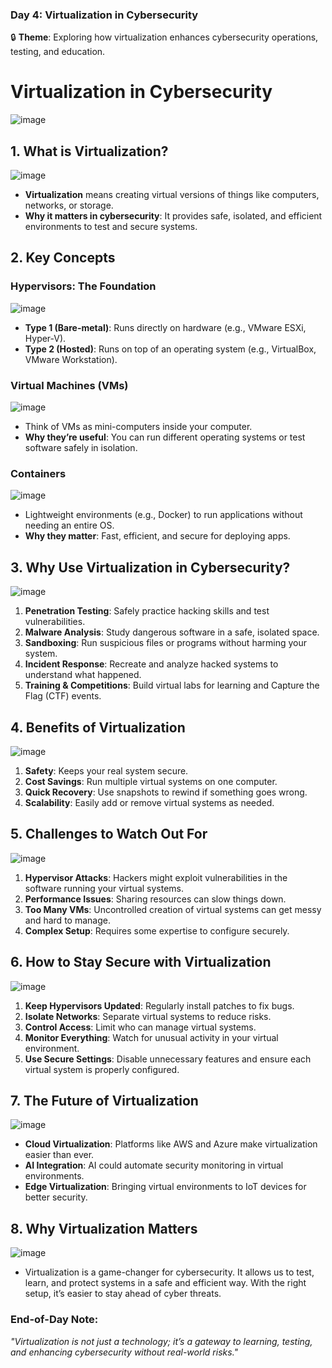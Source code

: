 ### **Day 4: Virtualization in Cybersecurity**  
🔒 **Theme**: Exploring how virtualization enhances cybersecurity operations, testing, and education.



# **Virtualization in Cybersecurity**  



![image](https://github.com/user-attachments/assets/ddf1897e-2705-4c34-91a7-c90d43bfb509)



## **1. What is Virtualization?**  


![image](https://github.com/user-attachments/assets/cb743b7a-3fe3-461c-b989-fc3d16c6adbb)



- **Virtualization** means creating virtual versions of things like computers, networks, or storage.  
- **Why it matters in cybersecurity**: It provides safe, isolated, and efficient environments to test and secure systems.  



## **2. Key Concepts**  
### **Hypervisors**: The Foundation  


![image](https://github.com/user-attachments/assets/bc256f59-6d26-4c5e-8444-9611f0d0b5d2)



- **Type 1 (Bare-metal)**: Runs directly on hardware (e.g., VMware ESXi, Hyper-V).  
- **Type 2 (Hosted)**: Runs on top of an operating system (e.g., VirtualBox, VMware Workstation).  

### **Virtual Machines (VMs)**  


![image](https://github.com/user-attachments/assets/14344b41-a289-4f48-8697-5ad8d67bef21)

- Think of VMs as mini-computers inside your computer.  
- **Why they’re useful**: You can run different operating systems or test software safely in isolation.  

### **Containers**  


![image](https://github.com/user-attachments/assets/bef802c3-4091-45d5-b884-6c60914c709b)



- Lightweight environments (e.g., Docker) to run applications without needing an entire OS.  
- **Why they matter**: Fast, efficient, and secure for deploying apps.  



## **3. Why Use Virtualization in Cybersecurity?**  

![image](https://github.com/user-attachments/assets/2752493b-4d97-40bc-9b98-b4c96c5cccdc)



1. **Penetration Testing**: Safely practice hacking skills and test vulnerabilities.  
2. **Malware Analysis**: Study dangerous software in a safe, isolated space.  
3. **Sandboxing**: Run suspicious files or programs without harming your system.  
4. **Incident Response**: Recreate and analyze hacked systems to understand what happened.  
5. **Training & Competitions**: Build virtual labs for learning and Capture the Flag (CTF) events.  



## **4. Benefits of Virtualization**  

![image](https://github.com/user-attachments/assets/b206c706-afa3-44f6-a5b2-40722545c56b)



1. **Safety**: Keeps your real system secure.  
2. **Cost Savings**: Run multiple virtual systems on one computer.  
3. **Quick Recovery**: Use snapshots to rewind if something goes wrong.  
4. **Scalability**: Easily add or remove virtual systems as needed.  



## **5. Challenges to Watch Out For**  


![image](https://github.com/user-attachments/assets/f52bf089-fe3b-47cf-ae6b-6999217e8e9e)


1. **Hypervisor Attacks**: Hackers might exploit vulnerabilities in the software running your virtual systems.  
2. **Performance Issues**: Sharing resources can slow things down.  
3. **Too Many VMs**: Uncontrolled creation of virtual systems can get messy and hard to manage.  
4. **Complex Setup**: Requires some expertise to configure securely.  



## **6. How to Stay Secure with Virtualization**  


![image](https://github.com/user-attachments/assets/29194617-05d1-44f6-85f7-87c2ede4720e)



1. **Keep Hypervisors Updated**: Regularly install patches to fix bugs.  
2. **Isolate Networks**: Separate virtual systems to reduce risks.  
3. **Control Access**: Limit who can manage virtual systems.  
4. **Monitor Everything**: Watch for unusual activity in your virtual environment.  
5. **Use Secure Settings**: Disable unnecessary features and ensure each virtual system is properly configured.  



## **7. The Future of Virtualization**  


![image](https://github.com/user-attachments/assets/a3120f6c-00e6-47ee-b7ce-27eb85c0ba13)



- **Cloud Virtualization**: Platforms like AWS and Azure make virtualization easier than ever.  
- **AI Integration**: AI could automate security monitoring in virtual environments.  
- **Edge Virtualization**: Bringing virtual environments to IoT devices for better security.  



## **8. Why Virtualization Matters**  




![image](https://github.com/user-attachments/assets/15d5ef4e-1ad7-4b5f-b0cd-1031fe84abc1)



- Virtualization is a game-changer for cybersecurity. It allows us to test, learn, and protect systems in a safe and efficient way. With the right setup, it’s easier to stay ahead of cyber threats.  



### **End-of-Day Note**:  
_"Virtualization is not just a technology; it’s a gateway to learning, testing, and enhancing cybersecurity without real-world risks."_  
